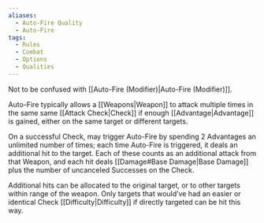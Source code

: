 ```yaml
---
aliases:
  - Auto-Fire Quality
  - Auto-Fire
tags:
  - Rules
  - Combat
  - Options
  - Qualities
---
```

Not to be confused with [[Auto-Fire (Modifier)|Auto-Fire (Modifier)]].

Auto-Fire typically allows a [[Weapons|Weapon]] to attack multiple times in the same same [[Attack Check|Check]] if enough [[Advantage|Advantage]] is gained, either on the same target or different targets.

On a successful Check, may trigger Auto-Fire by spending 2 Advantages an unlimited number of times; each time Auto-Fire is triggered, it deals an additional hit to the target. Each of these counts as an additional attack from that Weapon, and each hit deals [[Damage#Base Damage|Base Damage]] plus the number of uncanceled Successes on the Check.

Additional hits can be allocated to the original target, or to other targets within range of the weapon. Only targets that would’ve had an easier or identical Check [[Difficulty|Difficulty]] if directly targeted can be hit this way.

